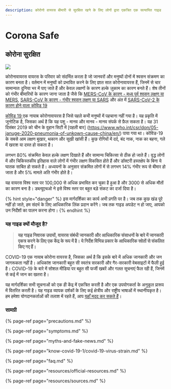 ```yaml
---
description: कोरोनो वायरस बीमारी से सुरक्षित रहने के लिए लोगों द्वारा एकत्रित एक सत्यापित गाइड
---
```


# Corona Safe

## कोरोना सुरक्षित

![](.gitbook/assets/coronasafe-logo.svg)

कोरोनावायरस वायरस के परिवार को संदर्भित करता है जो जानवरों और मनुष्यों दोनों में श्वसन संक्रमण का कारण बनता है। वर्तमान में मनुष्यों को प्रभावित करने के लिए ज्ञात सात कोरोनावायरस हैं, जिनमें से चार सामान्यतः दुनिया भर में पाए जाते हैं और केवल लक्षणों के कारण हल्के ज़ुकाम का कारण बनते हैं। शेष तीनों को गंभीर बीमारियों के कारण जाना जाता है जैसे कि [MERS-CoV के कारण - मध्य पूर्व श्वसन लक्षण या MERS](https://www.who.int/emergencies/mers-cov/en/), [SARS-CoV के कारण - गंभीर श्वसन लक्षण या SARS](https://www.who.int/csr/sars/en/) और अंत में [SARS-CoV-2 के कारण होने वाला कोविड 19](https://www.cdc.gov/coronavirus/2019-ncov/index.html)

[कोविड 19 ](https://www.who.int/emergencies/diseases/novel-coronavirus-2019)एक नायाब  कोरोनावायरस है जिसे पहले कभी मनुष्यों में पहचाना नहीं गया है। यह प्रकृति में जूनोटिक है, जिसका अर्थ है कि यह पशु - मानव और मानव - मानव संपर्क से फ़ैल सकता है। यह 31 दिसंबर 2019 को चीन के वुहान सिटी में [पहली बार] (https://www.who.int/csr/don/05-januge-2020-pneumonia-of-unkown-cause-china/en/) पाया गया था। कोविड-19 के सबसे आम लक्षण बुखार, थकान और सूखी खांसी हैं। कुछ रोगियों में दर्द, बंद नाक, नाक का बहना, गले में खराश या दस्त हो सकता है।

लगभग 80% संक्रमित केवल हल्के लक्षण दिखाते हैं और सामान्य चिकित्सा से ठीक हो जाते हैं। वृद्ध लोगों में और चिकिस्तकीय इतिहास वाले लोगों में गंभीर लक्षण विकसित होते हैं और डॉक्टरी हस्तक्षेप के बिना ये घातक साबित हो सकते हैं। अध्ययनों के अनुसार संक्रमित लोगों में से लगभग 14% गंभीर रूप से बीमार हो जाता है और 5% मामले अति गंभीर होते है।

यह वायरस विश्व स्तर पर 100,000 से अधिक प्रभावित कर चुका है हुआ है और 3000 से अधिक मौतों का कारण बना है। डब्ल्यूएचओ ने इसे विश्व स्तर पर बहुत बड़े संकट का दर्जा दिया है।

{% hint style="danger" %}
इस मार्गदर्शिका का कार्य अभी प्रगति पर है। जब तक कुछ खंड पूरे नहीं हो जाते, हम संदर्भ के लिए आधिकारिक लिंक प्रदान करेंगे। जब तक गाइड अपडेट न हो जाए, आपको उन निर्देशों का पालन करना होगा।
{% endhint %}

### यह गाइड क्यों मौजूद है?

> **यह गाइड निवारक उपायों, वायरस संबंधी जानकारी और आधिकारिक संसाधनों के बारे में जानकारी एकत्र करने के लिए एक केंद्र के रूप में है। ये निर्देश विभिन्न प्रकार के आधिकारिक स्रोतों से संकलित किए गए हैं।**

COVID-19 एक नायाब कोरोना वायरस है, जिसका अर्थ है कि इसके बारे में अधिक जानकारी और जन जागरूकता नहीं है। अधिकांश जानकारी बहुत सी स्वतंत्र सरकारी और गैर-सरकारी वेबसाइटों में फैली हुई है। COVID-19 के बारे में सोशल मीडिया पर बहुत सी फर्जी खबरें और गलत सूचनाएं फैल रही हैं, जिनमें से कई में जान का खतरा है।

यह मार्गदर्शिका सभी सूचनाओं को एक ही केंद्र में एकत्रित करती है और एक उपयोगकर्ता के अनुकूल प्रारूप में वितरित करती है। यह गाइड व्यापक दर्शकों के लिए कई क्षेत्रीय और राष्ट्रीय भाषाओं में स्थानीयकृत है। हम हमेशा योगदानकर्ताओं की तलाश में रहते हैं, आप [यहाँ मदद कर सकते हैं](https://www.coronasafe.in/contribute)।

### **सामग्री**

{% page-ref page="precautions.md" %}

{% page-ref page="symptoms.md" %}

{% page-ref page="myths-and-fake-news.md" %}

{% page-ref page="know-covid-19-1/covid-19-virus-strain.md" %}

{% page-ref page="faq.md" %}

{% page-ref page="resources/official-resources.md" %}

{% page-ref page="resources/sources.md" %}

